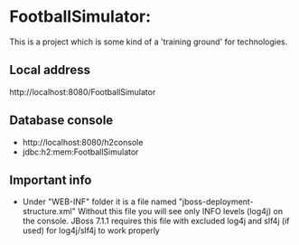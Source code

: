 FootballSimulator:
========================

This is a project which is some kind of a 'training ground' for technologies.

Local address
------------------------
http://localhost:8080/FootballSimulator

Database console
------------------------
- http://localhost:8080/h2console
- jdbc:h2:mem:FootballSimulator
 
Important info
------------------------

- Under "WEB-INF" folder it is a file named "jboss-deployment-structure.xml"
Without this file you will see only INFO levels (log4j) on the console.
JBoss 7.1.1 requires this file with excluded log4j and slf4j (if used) for log4j/slf4j to work properly
